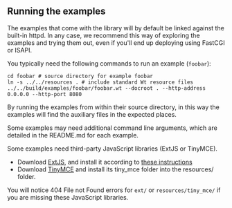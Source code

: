 Running the examples
--------------------

The examples that come with the library will by default be linked
against the built-in httpd. In any case, we recommend this way of
exploring the examples and trying them out, even if you'll end up
deploying using FastCGI or ISAPI.

You typically need the following commands to run an example (`foobar`):

    cd foobar # source directory for example foobar
    ln -s ../../resources . # include standard Wt resource files
    ../../build/examples/foobar/foobar.wt --docroot . --http-address 0.0.0.0 --http-port 8080

By running the examples from within their source directory, in this way the
examples will find the auxiliary files in the expected places.

Some examples may need additional command line arguments, which are detailed
in the README.md for each example.

Some examples need third-party JavaScript libraries (ExtJS or TinyMCE).

- Download [ExtJS](http://yogurtearl.com/ext-2.0.2.zip), and install it according to [these instructions](http://www.webtoolkit.eu/wt/doc/reference/html/group__ext.html)
- Download [TinyMCE](http://tinymce.moxiecode.com/) and install its tiny_mce folder into the resources/ folder.

You will notice 404 File not Found errors for `ext/` or
`resources/tiny_mce/` if you are missing these JavaScript libraries.
